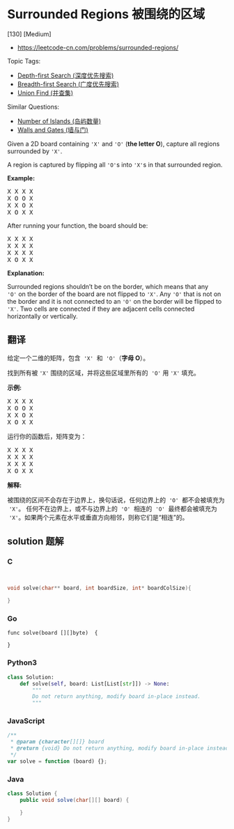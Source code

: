 # Surrounded Regions 被围绕的区域

[130] [Medium]

- https://leetcode-cn.com/problems/surrounded-regions/

Topic Tags:

- [Depth-first Search (深度优先搜索)](https://leetcode-cn.com/tag/depth-first-search/)
- [Breadth-first Search (广度优先搜索)](https://leetcode-cn.com/tag/breadth-first-search/)
- [Union Find (并查集)](https://leetcode-cn.com/tag/union-find/)

Similar Questions:

- [Number of Islands (岛屿数量)](https://leetcode-cn.com/problems/number-of-islands/)
- [Walls and Gates (墙与门)](https://leetcode-cn.com/problems/walls-and-gates/)

Given a 2D board containing `'X'` and `'O'` (**the letter O**), capture all regions surrounded by `'X'`.

A region is captured by flipping all `'O'`s into `'X'`s in that surrounded region.

**Example:**

<pre>X X X X
X O O X
X X O X
X O X X
</pre>

After running your function, the board should be:

<pre>X X X X
X X X X
X X X X
X O X X
</pre>

**Explanation:**

Surrounded regions shouldn’t be on the border, which means that any `'O'` on the border of the board are not flipped to `'X'`. Any `'O'` that is not on the border and it is not connected to an `'O'` on the border will be flipped to `'X'`. Two cells are connected if they are adjacent cells connected horizontally or vertically.

## 翻译

给定一个二维的矩阵，包含  `'X'`  和  `'O'`（**字母 O**）。

找到所有被 `'X'` 围绕的区域，并将这些区域里所有的  `'O'` 用 `'X'` 填充。

**示例:**

<pre>X X X X
X O O X
X X O X
X O X X
</pre>

运行你的函数后，矩阵变为：

<pre>X X X X
X X X X
X X X X
X O X X
</pre>

**解释:**

被围绕的区间不会存在于边界上，换句话说，任何边界上的  `'O'`  都不会被填充为  `'X'`。 任何不在边界上，或不与边界上的  `'O'`  相连的  `'O'`  最终都会被填充为  `'X'`。如果两个元素在水平或垂直方向相邻，则称它们是“相连”的。

## solution 题解

### C

```c


void solve(char** board, int boardSize, int* boardColSize){

}
```

### Go

```golang
func solve(board [][]byte)  {

}
```

### Python3

```python
class Solution:
    def solve(self, board: List[List[str]]) -> None:
        """
        Do not return anything, modify board in-place instead.
        """
```

### JavaScript

```javascript
/**
 * @param {character[][]} board
 * @return {void} Do not return anything, modify board in-place instead.
 */
var solve = function (board) {};
```

### Java

```java
class Solution {
    public void solve(char[][] board) {

    }
}
```
